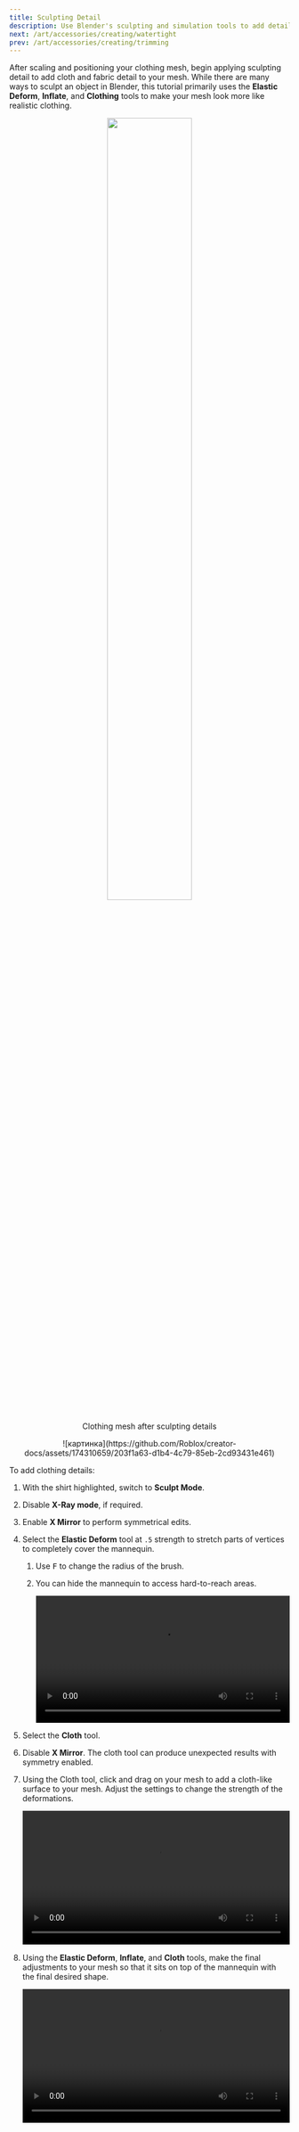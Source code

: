 ```yaml
---
title: Sculpting Detail
description: Use Blender's sculpting and simulation tools to add detail to your clothing shape.
next: /art/accessories/creating/watertight
prev: /art/accessories/creating/trimming
---
```


After scaling and positioning your clothing mesh, begin applying sculpting detail to add cloth and fabric detail to your mesh. While there are many ways to sculpt an object in Blender, this tutorial primarily uses the **Elastic Deform**, **Inflate**, and **Clothing** tools to make your mesh look more like realistic clothing.

<center>
  <figure>
    <img src="../../../assets/art/accessories/creating/Modeling-Complete-2.png" width="60%" />
    <figcaption>Clothing mesh after sculpting details</figcaption>
  </figure>![картинка](https://github.com/Roblox/creator-docs/assets/174310659/203f1a63-d1b4-4c79-85eb-2cd93431e461)

</center>

To add clothing details:

1. With the shirt highlighted, switch to **Sculpt Mode**.
2. Disable **X-Ray mode**, if required.
3. Enable **X Mirror** to perform symmetrical edits.
4. Select the **Elastic Deform** tool at `.5` strength to stretch parts of vertices to completely cover the mannequin.

   1. Use <kbd>F</kbd> to change the radius of the brush.
   2. You can hide the mannequin to access hard-to-reach areas.

      <video controls src="../../../assets/art/accessories/creating/Modeling_05.mp4" width="100%"></video>

5. Select the **Cloth** tool.
6. Disable **X Mirror**. The cloth tool can produce unexpected results with symmetry enabled.
7. Using the Cloth tool, click and drag on your mesh to add a cloth-like surface to your mesh. Adjust the settings to change the strength of the deformations.

   <video controls src="../../../assets/art/accessories/creating/Modeling_06.mp4" width="100%"></video>

8. Using the **Elastic Deform**, **Inflate**, and **Cloth** tools, make the final adjustments to your mesh so that it sits on top of the mannequin with the final desired shape.

   <video controls src="../../../assets/art/accessories/creating/Modeling_07.mp4" width="100%"></video>
